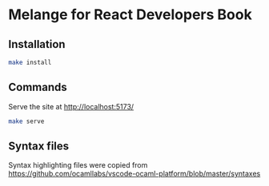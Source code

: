 # Melange for React Developers Book

## Installation

```bash
make install
```

## Commands

Serve the site at <a href="http://localhost:5173/" target="_blank"
rel="noreferrer noopener">http://localhost:5173/</a>

```bash
make serve
```

## Syntax files

Syntax highlighting files were copied from
https://github.com/ocamllabs/vscode-ocaml-platform/blob/master/syntaxes
